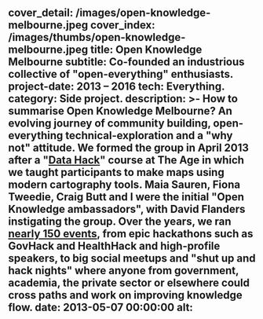 cover_detail: /images/open-knowledge-melbourne.jpeg
cover_index: /images/thumbs/open-knowledge-melbourne.jpeg
title: Open Knowledge Melbourne
subtitle: Co-founded an industrious collective of "open-everything" enthusiasts.
project-date: 2013 – 2016
tech: Everything.
category: Side project.
description: >-
  How to summarise Open Knowledge Melbourne? An evolving journey of community
  building, open-everything technical-exploration and a "why not" attitude. We
  formed the group in April 2013 after a "<a
  href="https://au.okfn.org/2013/04/12/data-hack-map/">Data Hack</a>" course at
  The Age in which we taught participants to make maps using modern cartography
  tools. Maia Sauren, Fiona Tweedie, Craig Butt and I were the initial "Open
  Knowledge ambassadors", with David Flanders instigating the group. Over the
  years, we ran <a
  href="https://www.meetup.com/en-AU/Open-Knowledge-Melbourne/events/past">nearly
  150 events</a>, from epic hackathons such as GovHack and HealthHack and
  high-profile speakers, to big social meetups and "shut up and hack nights"
  where anyone from government, academia, the private sector or elsewhere could
  cross paths and work on improving knowledge flow.
date: 2013-05-07 00:00:00
alt:
---
